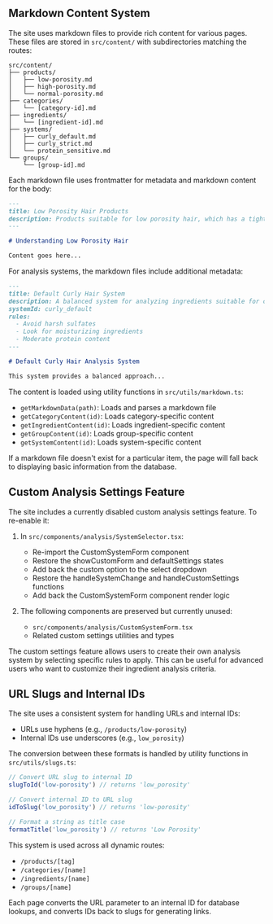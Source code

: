 ## Markdown Content System

The site uses markdown files to provide rich content for various pages. These files are stored in `src/content/` with subdirectories matching the routes:

```
src/content/
├── products/
│   ├── low-porosity.md
│   ├── high-porosity.md
│   └── normal-porosity.md
├── categories/
│   └── [category-id].md
├── ingredients/
│   └── [ingredient-id].md
├── systems/
│   ├── curly_default.md
│   ├── curly_strict.md
│   └── protein_sensitive.md
└── groups/
    └── [group-id].md
```

Each markdown file uses frontmatter for metadata and markdown content for the body:

```markdown
---
title: Low Porosity Hair Products
description: Products suitable for low porosity hair, which has a tightly bound cuticle layer.
---

# Understanding Low Porosity Hair

Content goes here...
```

For analysis systems, the markdown files include additional metadata:

```markdown
---
title: Default Curly Hair System
description: A balanced system for analyzing ingredients suitable for curly hair
systemId: curly_default
rules:
  - Avoid harsh sulfates
  - Look for moisturizing ingredients
  - Moderate protein content
---

# Default Curly Hair Analysis System

This system provides a balanced approach...
```

The content is loaded using utility functions in `src/utils/markdown.ts`:
- `getMarkdownData(path)`: Loads and parses a markdown file
- `getCategoryContent(id)`: Loads category-specific content
- `getIngredientContent(id)`: Loads ingredient-specific content
- `getGroupContent(id)`: Loads group-specific content
- `getSystemContent(id)`: Loads system-specific content

If a markdown file doesn't exist for a particular item, the page will fall back to displaying basic information from the database.

## Custom Analysis Settings Feature

The site includes a currently disabled custom analysis settings feature. To re-enable it:

1. In `src/components/analysis/SystemSelector.tsx`:
   - Re-import the CustomSystemForm component
   - Restore the showCustomForm and defaultSettings states
   - Add back the custom option to the select dropdown
   - Restore the handleSystemChange and handleCustomSettings functions
   - Add back the CustomSystemForm component render logic

2. The following components are preserved but currently unused:
   - `src/components/analysis/CustomSystemForm.tsx`
   - Related custom settings utilities and types

The custom settings feature allows users to create their own analysis system by selecting specific rules to apply. This can be useful for advanced users who want to customize their ingredient analysis criteria.

## URL Slugs and Internal IDs

The site uses a consistent system for handling URLs and internal IDs:

- URLs use hyphens (e.g., `/products/low-porosity`)
- Internal IDs use underscores (e.g., `low_porosity`)

The conversion between these formats is handled by utility functions in `src/utils/slugs.ts`:

```typescript
// Convert URL slug to internal ID
slugToId('low-porosity') // returns 'low_porosity'

// Convert internal ID to URL slug
idToSlug('low_porosity') // returns 'low-porosity'

// Format a string as title case
formatTitle('low_porosity') // returns 'Low Porosity'
```

This system is used across all dynamic routes:
- `/products/[tag]`
- `/categories/[name]`
- `/ingredients/[name]`
- `/groups/[name]`

Each page converts the URL parameter to an internal ID for database lookups, and converts IDs back to slugs for generating links.
